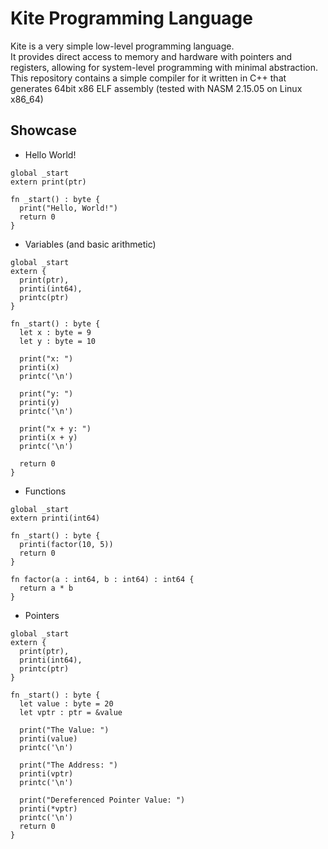 # Kite Programming Language
Kite is a very simple low-level programming language.\
It provides direct access to memory and hardware with pointers and registers, allowing for system-level programming with minimal abstraction.\
This repository contains a simple compiler for it written in C++ that generates 64bit x86 ELF assembly (tested with NASM 2.15.05 on Linux x86_64)

## Showcase
- Hello World!
```
global _start
extern print(ptr)

fn _start() : byte {
  print("Hello, World!")
  return 0
}
```
- Variables (and basic arithmetic)
```
global _start
extern {
  print(ptr),
  printi(int64),
  printc(ptr)
}

fn _start() : byte {
  let x : byte = 9
  let y : byte = 10

  print("x: ")
  printi(x)
  printc('\n')

  print("y: ")
  printi(y)
  printc('\n')

  print("x + y: ")
  printi(x + y)
  printc('\n')

  return 0
}
```
- Functions
```
global _start
extern printi(int64)

fn _start() : byte {
  printi(factor(10, 5))
  return 0
}

fn factor(a : int64, b : int64) : int64 {
  return a * b
}
```
- Pointers
```
global _start
extern {
  print(ptr),
  printi(int64),
  printc(ptr)
}

fn _start() : byte {
  let value : byte = 20
  let vptr : ptr = &value

  print("The Value: ")
  printi(value)
  printc('\n')

  print("The Address: ")
  printi(vptr)
  printc('\n')

  print("Dereferenced Pointer Value: ")
  printi(*vptr)
  printc('\n')
  return 0
}
```